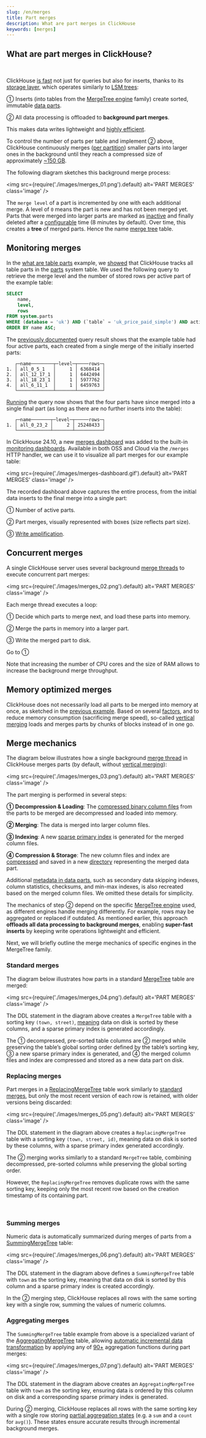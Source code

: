 ```yaml
---
slug: /en/merges
title: Part merges
description: What are part merges in ClickHouse
keywords: [merges]
---
```


## What are part merges in ClickHouse?

<br/>

ClickHouse [is fast](/docs/en/concepts/why-clickhouse-is-so-fast) not just for queries but also for inserts, thanks to its [storage layer](https://www.vldb.org/pvldb/vol17/p3731-schulze.pdf), which operates similarly to [LSM trees](https://en.wikipedia.org/wiki/Log-structured_merge-tree):

① Inserts (into tables from the [MergeTree engine](https://clickhouse.com/docs/en/engines/table-engines/mergetree-family) family) create sorted, immutable [data parts](/docs/en/parts).

② All data processing is offloaded to **background part merges**.

This makes data writes lightweight and [highly efficient](/docs/en/concepts/why-clickhouse-is-so-fast#storage-layer-concurrent-inserts-are-isolated-from-each-other).

To control the number of parts per table and implement ② above, ClickHouse continuously merges ([per partition](/docs/en/partitions#per-partition-merges)) smaller parts into larger ones in the background until they reach a compressed size of approximately [~150 GB](/docs/en/operations/settings/merge-tree-settings#max-bytes-to-merge-at-max-space-in-pool).

The following diagram sketches this background merge process:

<img src={require('./images/merges_01.png').default} alt='PART MERGES' class='image' />
<br/>

The `merge level` of a part is incremented by one with each additional merge. A level of `0` means the part is new and has not been merged yet. Parts that were merged into larger parts are marked as [inactive](/docs/en/operations/system-tables/parts) and finally deleted after a [configurable](/docs/en/operations/settings/merge-tree-settings#old-parts-lifetime) time (8 minutes by default). Over time, this creates a **tree** of merged parts. Hence the name [merge tree](/docs/en/engines/table-engines/mergetree-family) table.

## Monitoring merges

In the [what are table parts](/docs/en/parts) example, we [showed](/docs/en/parts#monitoring-table-parts) that ClickHouse tracks all table parts in the [parts](/docs/en/operations/system-tables/parts) system table. We used the following query to retrieve the merge level and the number of stored rows per active part of the example table:
```sql
SELECT
    name,
    level,
    rows
FROM system.parts
WHERE (database = 'uk') AND (`table` = 'uk_price_paid_simple') AND active
ORDER BY name ASC;
```

The [previously documented](/docs/en/parts#monitoring-table-parts) query result shows that the example table had four active parts, each created from a single merge of the initially inserted parts: 
```
   ┌─name────────┬─level─┬────rows─┐
1. │ all_0_5_1   │     1 │ 6368414 │
2. │ all_12_17_1 │     1 │ 6442494 │
3. │ all_18_23_1 │     1 │ 5977762 │
4. │ all_6_11_1  │     1 │ 6459763 │
   └─────────────┴───────┴─────────┘
```

[Running](https://sql.clickhouse.com/?query=U0VMRUNUCiAgICBuYW1lLAogICAgbGV2ZWwsCiAgICByb3dzCkZST00gc3lzdGVtLnBhcnRzCldIRVJFIChkYXRhYmFzZSA9ICd1aycpIEFORCAoYHRhYmxlYCA9ICd1a19wcmljZV9wYWlkX3NpbXBsZScpIEFORCBhY3RpdmUKT1JERVIgQlkgbmFtZSBBU0M7&run_query=true&tab=results) the query now shows that the four parts have since merged into a single final part (as long as there are no further inserts into the table): 

```
   ┌─name───────┬─level─┬─────rows─┐
1. │ all_0_23_2 │     2 │ 25248433 │
   └────────────┴───────┴──────────┘
```

In ClickHouse 24.10, a new [merges dashboard](https://presentations.clickhouse.com/2024-release-24.10/index.html#17) was added to the built-in [monitoring dashboards](https://clickhouse.com/blog/common-issues-you-can-solve-using-advanced-monitoring-dashboards). Available in both OSS and Cloud via the `/merges` HTTP handler, we can use it to visualize all part merges for our example table:

<img src={require('./images/merges-dashboard.gif').default} alt='PART MERGES' class='image' />
<br/>

The recorded dashboard above captures the entire process, from the initial data inserts to the final merge into a single part:

① Number of active parts.

② Part merges, visually represented with boxes (size reflects part size).

③ [Write amplification](https://en.wikipedia.org/wiki/Write_amplification).

## Concurrent merges

A single ClickHouse server uses several background [merge threads](/docs/en/operations/server-configuration-parameters/settings#background_pool_size) to execute concurrent part merges:

<img src={require('./images/merges_02.png').default} alt='PART MERGES' class='image' />
<br/>

Each merge thread executes a loop: 

① Decide which parts to merge next, and load these parts into memory.

② Merge the parts in memory into a larger part.

③ Write the merged part to disk.

Go to ①

Note that increasing the number of CPU cores and the size of RAM allows to increase the background merge throughput.

## Memory optimized merges

ClickHouse does not necessarily load all parts to be merged into memory at once, as sketched in the [previous example](/docs/en/merges#concurrent-merges). Based on several [factors](https://github.com/ClickHouse/clickhouse-private/blob/68008d83e6c3e8487bbbb7d672d35082f80f9453/src/Storages/MergeTree/MergeTreeSettings.cpp#L208), and to reduce memory consumption (sacrificing merge speed), so-called [vertical merging](https://github.com/ClickHouse/clickhouse-private/blob/68008d83e6c3e8487bbbb7d672d35082f80f9453/src/Storages/MergeTree/MergeTreeSettings.cpp#L207) loads and merges parts by chunks of blocks instead of in one go.

## Merge mechanics

The diagram below illustrates how a single background [merge thread](/docs/en/merges#concurrent-merges) in ClickHouse merges parts (by default, without [vertical merging](/docs/en/merges#memory-optimized-merges)):

<img src={require('./images/merges_03.png').default} alt='PART MERGES' class='image' />
<br/>

The part merging is performed in several steps:

**① Decompression & Loading**: The [compressed binary column files](/docs/en/parts#what-are-table-parts-in-clickhouse) from the parts to be merged are decompressed and loaded into memory.

**② Merging**: The data is merged into larger column files.

**③ Indexing**: A new [sparse primary index](/docs/en/optimize/sparse-primary-indexes) is generated for the merged column files.

**④ Compression & Storage**: The new column files and index are [compressed](/docs/en/sql-reference/statements/create/table#column_compression_codec) and saved in a new [directory](/docs/en/parts#what-are-table-parts-in-clickhouse) representing the merged data part.

Additional [metadata in data parts](/docs/en/parts), such as secondary data skipping indexes, column statistics, checksums, and min-max indexes, is also recreated based on the merged column files. We omitted these details for simplicity.

The mechanics of step ② depend on the specific [MergeTree engine](/docs/en/engines/table-engines/mergetree-family) used, as different engines handle merging differently. For example, rows may be aggregated or replaced if outdated. As mentioned earlier, this approach **offloads all data processing to background merges**, enabling **super-fast inserts** by keeping write operations lightweight and efficient.

Next, we will briefly outline the merge mechanics of specific engines in the MergeTree family.


### Standard merges

The diagram below illustrates how parts in a standard [MergeTree](/docs/en/engines/table-engines/mergetree-family/mergetree) table are merged:

<img src={require('./images/merges_04.png').default} alt='PART MERGES' class='image' />
<br/>

The DDL statement in the diagram above creates a `MergeTree` table with a sorting key `(town, street)`, [meaning](/docs/en/parts#what-are-table-parts-in-clickhouse) data on disk is sorted by these columns, and a sparse primary index is generated accordingly.

The ① decompressed, pre-sorted table columns are ② merged while preserving the table’s global sorting order defined by the table’s sorting key, ③ a new sparse primary index is generated, and ④ the merged column files and index are compressed and stored as a new data part on disk.

### Replacing merges

Part merges in a [ReplacingMergeTree](/docs/en/engines/table-engines/mergetree-family/replacingmergetree) table work similarly to [standard merges](/docs/en/merges#standard-merges), but only the most recent version of each row is retained, with older versions being discarded:

<img src={require('./images/merges_05.png').default} alt='PART MERGES' class='image' />
<br/>

The DDL statement in the diagram above creates a `ReplacingMergeTree` table with a sorting key `(town, street, id)`, meaning data on disk is sorted by these columns, with a sparse primary index generated accordingly.

The ② merging works similarly to a standard `MergeTree` table, combining decompressed, pre-sorted columns while preserving the global sorting order.

However, the `ReplacingMergeTree` removes duplicate rows with the same sorting key, keeping only the most recent row based on the creation timestamp of its containing part.

<br/>

### Summing merges

Numeric data is automatically summarized during merges of parts from a [SummingMergeTree](/docs/en/engines/table-engines/mergetree-family/summingmergetree) table:

<img src={require('./images/merges_06.png').default} alt='PART MERGES' class='image' />
<br/>

The DDL statement in the diagram above defines a `SummingMergeTree` table with `town` as the sorting key, meaning that data on disk is sorted by this column and a sparse primary index is created accordingly.

In the ② merging step, ClickHouse replaces all rows with the same sorting key with a single row, summing the values of numeric columns.

### Aggregating merges

The `SummingMergeTree` table example from above is a specialized variant of the [AggregatingMergeTree](/docs/en/engines/table-engines/mergetree-family/aggregatingmergetree) table, allowing [automatic incremental data transformation](https://www.youtube.com/watch?v=QDAJTKZT8y4) by applying any of [90+](https://clickhouse.com/docs/en/sql-reference/aggregate-functions/reference) aggregation functions during part merges:

<img src={require('./images/merges_07.png').default} alt='PART MERGES' class='image' />
<br/>

The DDL statement in the diagram above creates an `AggregatingMergeTree` table with `town` as the sorting key, ensuring data is ordered by this column on disk and a corresponding sparse primary index is generated.

During ② merging, ClickHouse replaces all rows with the same sorting key with a single row storing [partial aggregation states](https://clickhouse.com/blog/clickhouse_vs_elasticsearch_mechanics_of_count_aggregations#-multi-core-parallelization) (e.g. a `sum` and a `count` for `avg()`). These states ensure accurate results through incremental background merges.